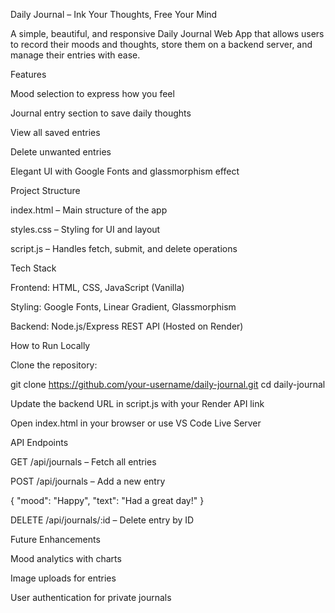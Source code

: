 Daily Journal – Ink Your Thoughts, Free Your Mind

A simple, beautiful, and responsive Daily Journal Web App that allows users to record their moods and thoughts, store them on a backend server, and manage their entries with ease.

Features

Mood selection to express how you feel

Journal entry section to save daily thoughts

View all saved entries

Delete unwanted entries

Elegant UI with Google Fonts and glassmorphism effect

Project Structure

index.html – Main structure of the app

styles.css – Styling for UI and layout

script.js – Handles fetch, submit, and delete operations

Tech Stack

Frontend: HTML, CSS, JavaScript (Vanilla)

Styling: Google Fonts, Linear Gradient, Glassmorphism

Backend: Node.js/Express REST API (Hosted on Render)

How to Run Locally

Clone the repository:

git clone https://github.com/your-username/daily-journal.git
cd daily-journal


Update the backend URL in script.js with your Render API link

Open index.html in your browser or use VS Code Live Server

API Endpoints

GET /api/journals – Fetch all entries

POST /api/journals – Add a new entry

{ "mood": "Happy", "text": "Had a great day!" }


DELETE /api/journals/:id – Delete entry by ID

Future Enhancements

Mood analytics with charts

Image uploads for entries

User authentication for private journals
